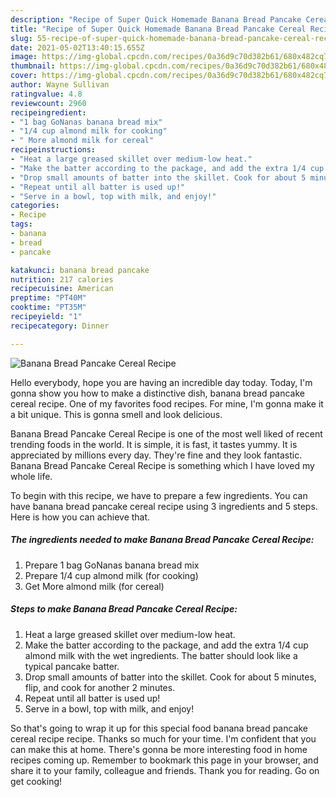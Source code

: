 ```yaml
---
description: "Recipe of Super Quick Homemade Banana Bread Pancake Cereal Recipe"
title: "Recipe of Super Quick Homemade Banana Bread Pancake Cereal Recipe"
slug: 55-recipe-of-super-quick-homemade-banana-bread-pancake-cereal-recipe
date: 2021-05-02T13:40:15.655Z
image: https://img-global.cpcdn.com/recipes/0a36d9c70d382b61/680x482cq70/banana-bread-pancake-cereal-recipe-recipe-main-photo.jpg
thumbnail: https://img-global.cpcdn.com/recipes/0a36d9c70d382b61/680x482cq70/banana-bread-pancake-cereal-recipe-recipe-main-photo.jpg
cover: https://img-global.cpcdn.com/recipes/0a36d9c70d382b61/680x482cq70/banana-bread-pancake-cereal-recipe-recipe-main-photo.jpg
author: Wayne Sullivan
ratingvalue: 4.8
reviewcount: 2960
recipeingredient:
- "1 bag GoNanas banana bread mix"
- "1/4 cup almond milk for cooking"
- " More almond milk for cereal"
recipeinstructions:
- "Heat a large greased skillet over medium-low heat."
- "Make the batter according to the package, and add the extra 1/4 cup almond milk with the wet ingredients. The batter should look like a typical pancake batter."
- "Drop small amounts of batter into the skillet. Cook for about 5 minutes, flip, and cook for another 2 minutes."
- "Repeat until all batter is used up!"
- "Serve in a bowl, top with milk, and enjoy!"
categories:
- Recipe
tags:
- banana
- bread
- pancake

katakunci: banana bread pancake 
nutrition: 217 calories
recipecuisine: American
preptime: "PT40M"
cooktime: "PT35M"
recipeyield: "1"
recipecategory: Dinner

---
```



![Banana Bread Pancake Cereal Recipe](https://img-global.cpcdn.com/recipes/0a36d9c70d382b61/680x482cq70/banana-bread-pancake-cereal-recipe-recipe-main-photo.jpg)

Hello everybody, hope you are having an incredible day today. Today, I'm gonna show you how to make a distinctive dish, banana bread pancake cereal recipe. One of my favorites food recipes. For mine, I'm gonna make it a bit unique. This is gonna smell and look delicious.

Banana Bread Pancake Cereal Recipe is one of the most well liked of recent trending foods in the world. It is simple, it is fast, it tastes yummy. It is appreciated by millions every day. They're fine and they look fantastic. Banana Bread Pancake Cereal Recipe is something which I have loved my whole life.




To begin with this recipe, we have to prepare a few ingredients. You can have banana bread pancake cereal recipe using 3 ingredients and 5 steps. Here is how you can achieve that.

<!--inarticleads1-->

##### The ingredients needed to make Banana Bread Pancake Cereal Recipe:

1. Prepare 1 bag GoNanas banana bread mix
1. Prepare 1/4 cup almond milk (for cooking)
1. Get  More almond milk (for cereal)




<!--inarticleads2-->

##### Steps to make Banana Bread Pancake Cereal Recipe:

1. Heat a large greased skillet over medium-low heat.
1. Make the batter according to the package, and add the extra 1/4 cup almond milk with the wet ingredients. The batter should look like a typical pancake batter.
1. Drop small amounts of batter into the skillet. Cook for about 5 minutes, flip, and cook for another 2 minutes.
1. Repeat until all batter is used up!
1. Serve in a bowl, top with milk, and enjoy!




So that's going to wrap it up for this special food banana bread pancake cereal recipe recipe. Thanks so much for your time. I'm confident that you can make this at home. There's gonna be more interesting food in home recipes coming up. Remember to bookmark this page in your browser, and share it to your family, colleague and friends. Thank you for reading. Go on get cooking!
